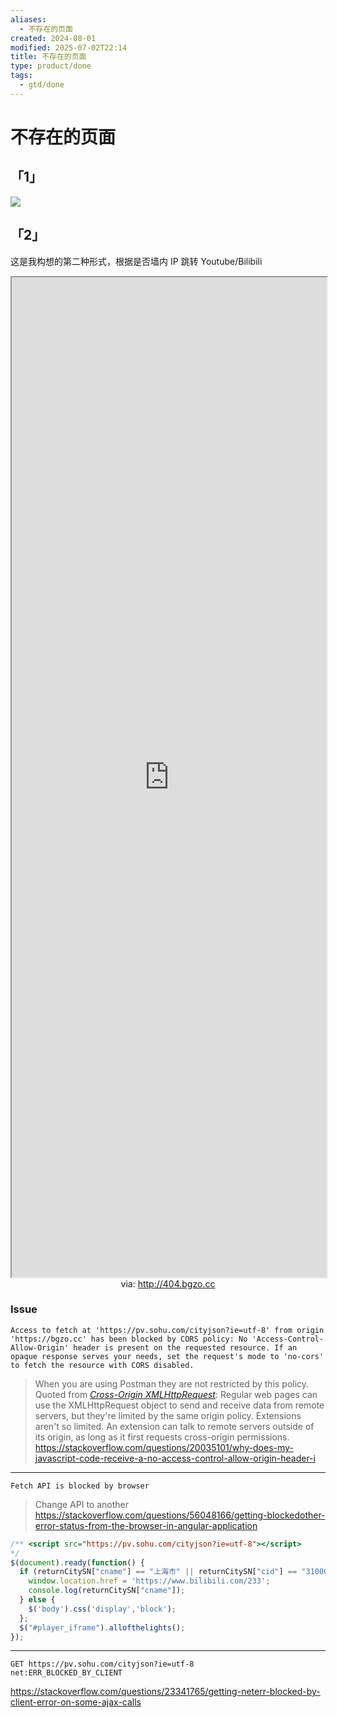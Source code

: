 ```yaml
---
aliases:
  - 不存在的页面
created: 2024-08-01
modified: 2025-07-02T22:14
title: 不存在的页面
type: product/done
tags:
  - gtd/done
---
```


# 不存在的页面

## 「1」

![](https://raw.githack.com/bGZo/assets/dev/2025/1751465395381.png)

## 「2」

这是我构想的第二种形式，根据是否墙内 IP 跳转 Youtube/Bilibili

<iframe src='http://404.bgzo.cc' style='height:40vh;width:100%' class='iframe-radius' allow='fullscreen'></iframe>
<center>via: <a href='http://404.bgzo.cc' target='_blank' class='external-link'>http://404.bgzo.cc</a></center>

### Issue

```shell
Access to fetch at 'https://pv.sohu.com/cityjson?ie=utf-8' from origin 'https://bgzo.cc' has been blocked by CORS policy: No 'Access-Control-Allow-Origin' header is present on the requested resource. If an opaque response serves your needs, set the request's mode to 'no-cors' to fetch the resource with CORS disabled.
```

> When you are using Postman they are not restricted by this policy. Quoted from *[Cross-Origin XMLHttpRequest](https://developer.chrome.com/docs/extensions/mv2/xhr/)*:
> Regular web pages can use the XMLHttpRequest object to send and receive data from remote servers, but they're limited by the same origin policy. Extensions aren't so limited. An extension can talk to remote servers outside of its origin, as long as it first requests cross-origin permissions.
> https://stackoverflow.com/questions/20035101/why-does-my-javascript-code-receive-a-no-access-control-allow-origin-header-i

---

```shell
Fetch API is blocked by browser
```

> Change API to another
> https://stackoverflow.com/questions/56048166/getting-blockedother-error-status-from-the-browser-in-angular-application

```js
/** <script src="https://pv.sohu.com/cityjson?ie=utf-8"></script>
*/
$(document).ready(function() {
  if (returnCitySN["cname"] == "上海市" || returnCitySN["cid"] == "310000" || returnCitySN["cname"] == "北京市") {
	window.location.href = 'https://www.bilibili.com/233';
	console.log(returnCitySN["cname"]);
  } else {
	$('body').css('display','block');
  };
  $("#player_iframe").allofthelights();
});
```

---

```shell
GET https://pv.sohu.com/cityjson?ie=utf-8
net:ERR_BLOCKED_BY_CLIENT
```

https://stackoverflow.com/questions/23341765/getting-neterr-blocked-by-client-error-on-some-ajax-calls
